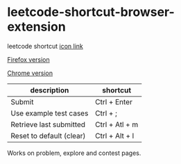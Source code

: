 # leetcode-shortcut-browser-extension
leetcode shortcut [icon link](https://icon-icons.com/icon/leetcode-logo/145113)
 	 
[Firefox version](https://addons.mozilla.org/en-US/firefox/addon/leetcode-shortcut/)

[Chrome version](https://chrome.google.com/webstore/detail/leetcode-shortcuts/ipdbhbmdmldjkdjfbkdnipjmokkinnci?hl=en-GB)

| description      | shortcut |
| ----------- | ----------- |
| Submit      | Ctrl + Enter         |
| Use example test cases   | Ctrl + ;         |
|Retrieve last submitted| Ctrl + Atl + m|
|Reset to default (clear)|Ctrl + Alt + l  |

Works on problem, explore and contest pages.
